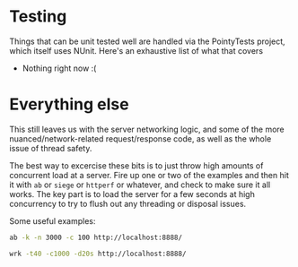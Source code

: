 # Testing

Things that can be unit tested well are handled via the PointyTests project, which itself
uses NUnit.  Here's an exhaustive list of what that covers

 * Nothing right now :(

# Everything else

This still leaves us with the server networking logic, and some of the more
nuanced/network-related request/response code, as well as the whole issue of
thread safety.

The best way to excercise these bits is to just throw high amounts of
concurrent load at a server.  Fire up one or two of the examples and then
hit it with `ab` or `siege` or `httperf` or whatever, and check to make
sure it all works.  The key part is to load the server for a few seconds
at high concurrency to try to flush out any threading or disposal issues.

Some useful examples:

```bash
ab -k -n 3000 -c 100 http://localhost:8888/
```

```bash
wrk -t40 -c1000 -d20s http://localhost:8888/
```
